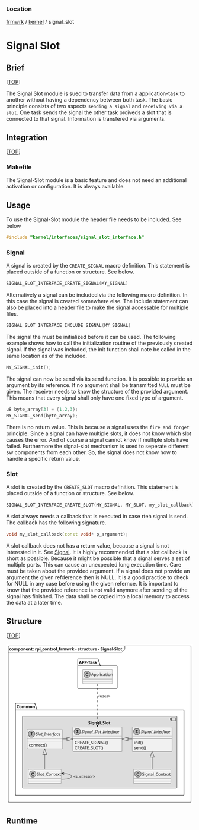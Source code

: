 
### Location
[frmwrk](../README.md) / [kernel](../readme/readme_kernel.md) / signal_slot

# Signal Slot

## Brief
[[TOP](#location)]

The Signal Slot module is sued to transfer data from a application-task to another
without having a dependency between both task.
The basic principle consists of two aspects `sending a signal` and `receiving via a slot`. One task sends the signal the other task proiveds a slot that is connected to that signal. Information is
transfered via arguments.

## Integration
[[TOP](#location)]

### Makefile

The Signal-Slot module is a basic feature and does not need an additional activation
or configuration. It is always available.

## Usage

To use the Signal-Slot module the header file needs to be included. See below

```C++
#include "kernel/interfaces/signal_slot_interface.h"
```

### Signal

A signal is created by the `CREATE_SIGNAL` macro definition.
This statement is placed outside of a function or structure.
See below.

```C++
SIGNAL_SLOT_INTERFACE_CREATE_SIGNAL(MY_SIGNAL)
```

Alternatively a signal can be included via the following macro definition. In this
case the signal is created somewhere else. The include statement can also be placed into a header file to make the signal accessable for multiple files.

```C++
SIGNAL_SLOT_INTERFACE_INCLUDE_SIGNAL(MY_SIGNAL)
```

The signal the must be initialized before it can be used. The following example
shows how to call the initialization routine of the previously created signal.
If the signal was included, the init function shall note be called in the same location as of the included.

```C++
MY_SIGNAL_init();
```

The signal can now be send via its send function. It is possible to provide an argument by its reference. If no argument shall be transmitted `NULL` must be given.
The receiver needs to know the structure of the provided argument. This means
that every signal shall only have one fixed type of argument.

```C++
u8 byte_array[3] = {1,2,3};
MY_SIGNAL_send(byte_array);
```

There is no return value. This is because a signal uses the `fire and forget`
principle. Since a signal can have multiple slots, it does not know which slot causes the error.
And of course a signal cannot know if multiple slots have failed. Furthermore the signal-slot mechanism
is used to seperate different sw components from each other. So, the signal does not know how to handle
a specific return value.

### Slot

A slot is created by the `CREATE_SLOT` macro definition.
This statement is placed outside of a function or structure.
See below.

```C++
SIGNAL_SLOT_INTERFACE_CREATE_SLOT(MY_SIGNAL, MY_SLOT, my_slot_callback)
```

A slot always needs a callback that is executed in case rteh signal is send.
The callback has the following signature.

```C++
void my_slot_callback(const void* p_argument);
```

A slot callback does not has a return value, because a signal is not interested in it.
See [Signal](#signal). It is highly recommended that a slot callback is short as possible.
Because it might be possible that a signal serves a set of multiple ports. This can cause
an unexpected long execution time. Care must be taken about the provided argument.
If a signal does not provide an argument the given refderence then is NULL. It is a good
practice to check for NULL in any case before using the given refernce. It is important to know
that the provided reference is not valid anymore after sending of the signal has finished.
The data shall be copied into a local memory to access the data at a later time.

## Structure
[[TOP](#location)]

![Context](../uml/img/rpi_control_frmwrk_diagram_component_signal_slot.svg )

## Runtime

